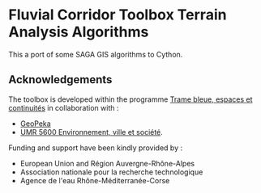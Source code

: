 # Fluvial Corridor Toolbox Terrain Analysis Algorithms

This a port of some SAGA GIS algorithms to Cython.

## Acknowledgements

The toolbox is developed within the programme [Trame bleue, espaces et continuités](https://www.tramebleue.fr/)
in collaboration with :

* [GeoPeka](http://www.geopeka.com)
* [UMR 5600 Environnement, ville et société](http://umr5600.cnrs.fr/fr/accueil/).

Funding and support have been kindly provided by :

* European Union and Région Auvergne-Rhône-Alpes
* Association nationale pour la recherche technologique
* Agence de l'eau Rhône-Méditerranée-Corse
